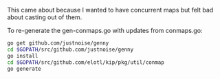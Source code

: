 This came about because I wanted to have concurrent maps but felt bad
about casting out of them.

To re-generate the gen-conmaps.go with updates from conmaps.go:

```bash
go get github.com/justnoise/genny
cd $GOPATH/src/github.com/justnoise/genny
go install
cd $GOPATH/src/github.com/elotl/kip/pkg/util/conmap
go generate
```
